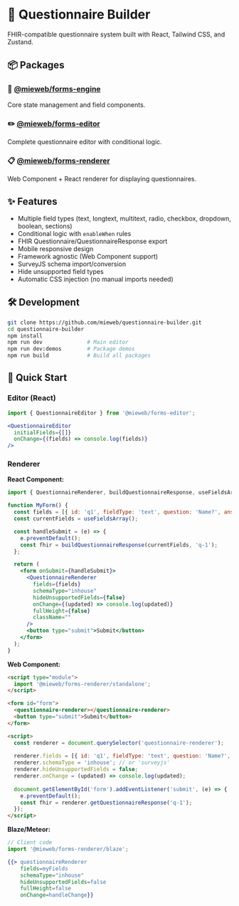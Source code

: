 # 📝 Questionnaire Builder

FHIR-compatible questionnaire system built with React, Tailwind CSS, and Zustand.

## 📦 Packages

### 🔧 [@mieweb/forms-engine](./packages/forms-engine)
Core state management and field components.

### ✏️ [@mieweb/forms-editor](./packages/forms-editor)
Complete questionnaire editor with conditional logic.

### 📋 [@mieweb/forms-renderer](./packages/forms-renderer)
Web Component + React renderer for displaying questionnaires.

## ✨ Features

- Multiple field types (text, longtext, multitext, radio, checkbox, dropdown, boolean, sections)
- Conditional logic with `enableWhen` rules
- FHIR Questionnaire/QuestionnaireResponse export
- Mobile responsive design
- Framework agnostic (Web Component support)
- SurveyJS schema import/conversion
- Hide unsupported field types
- Automatic CSS injection (no manual imports needed)

## 🛠️ Development

```bash
git clone https://github.com/mieweb/questionnaire-builder.git
cd questionnaire-builder
npm install
npm run dev              # Main editor
npm run dev:demos        # Package demos
npm run build            # Build all packages
```

## 🚀 Quick Start

### Editor (React)
```jsx
import { QuestionnaireEditor } from '@mieweb/forms-editor';

<QuestionnaireEditor 
  initialFields={[]} 
  onChange={(fields) => console.log(fields)} 
/>
```

### Renderer

**React Component:**
```jsx
import { QuestionnaireRenderer, buildQuestionnaireResponse, useFieldsArray } from '@mieweb/forms-renderer';

function MyForm() {
  const fields = [{ id: 'q1', fieldType: 'text', question: 'Name?', answer: '' }];
  const currentFields = useFieldsArray();

  const handleSubmit = (e) => {
    e.preventDefault();
    const fhir = buildQuestionnaireResponse(currentFields, 'q-1');
  };

  return (
    <form onSubmit={handleSubmit}>
      <QuestionnaireRenderer 
        fields={fields}
        schemaType="inhouse"
        hideUnsupportedFields={false}
        onChange={(updated) => console.log(updated)}
        fullHeight={false}
        className=""
      />
      <button type="submit">Submit</button>
    </form>
  );
}
```

**Web Component:**
```html
<script type="module">
  import '@mieweb/forms-renderer/standalone';
</script>

<form id="form">
  <questionnaire-renderer></questionnaire-renderer>
  <button type="submit">Submit</button>
</form>

<script>
  const renderer = document.querySelector('questionnaire-renderer');
  
  renderer.fields = [{ id: 'q1', fieldType: 'text', question: 'Name?', answer: '' }];
  renderer.schemaType = 'inhouse'; // or 'surveyjs'
  renderer.hideUnsupportedFields = false;
  renderer.onChange = (updated) => console.log(updated);
  
  document.getElementById('form').addEventListener('submit', (e) => {
    e.preventDefault();
    const fhir = renderer.getQuestionnaireResponse('q-1');
  });
</script>
```

**Blaze/Meteor:**
```javascript
// Client code
import '@mieweb/forms-renderer/blaze';
```
```handlebars
{{> questionnaireRenderer 
    fields=myFields 
    schemaType="inhouse"
    hideUnsupportedFields=false
    fullHeight=false
    onChange=handleChange}}
```